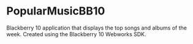 PopularMusicBB10
================

Blackberry 10 application that displays the top songs and albums of the week. Created using the Blackberry 10 Webworks SDK.  
